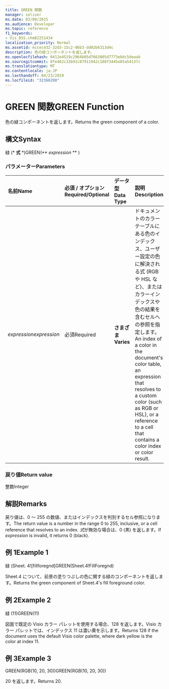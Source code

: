 ```yaml
---
title: GREEN 関数
manager: soliver
ms.date: 03/09/2015
ms.audience: Developer
ms.topic: reference
f1_keywords:
- Vis_DSS.chm82251434
localization_priority: Normal
ms.assetid: eccec432-32d3-15c2-06b3-dd02b6313d4c
description: 色の緑コンポーネントを返します。
ms.openlocfilehash: 0412e4519c2964b05d7663805d7773e8dc5deaab
ms.sourcegitcommit: 8fe462c32b91c87911942c188f3445e85a54137c
ms.translationtype: MT
ms.contentlocale: ja-JP
ms.lasthandoff: 04/23/2019
ms.locfileid: "32360208"
---
```

# <a name="green-function"></a><span data-ttu-id="932f4-103">GREEN 関数</span><span class="sxs-lookup"><span data-stu-id="932f4-103">GREEN Function</span></span>

<span data-ttu-id="932f4-104">色の緑コンポーネントを返します。</span><span class="sxs-lookup"><span data-stu-id="932f4-104">Returns the green component of a color.</span></span>
  
## <a name="syntax"></a><span data-ttu-id="932f4-105">構文</span><span class="sxs-lookup"><span data-stu-id="932f4-105">Syntax</span></span>

<span data-ttu-id="932f4-106">緑 (\* **式** \*)</span><span class="sxs-lookup"><span data-stu-id="932f4-106">GREEN(\*\* *expression* \*\* )</span></span> 
  
### <a name="parameters"></a><span data-ttu-id="932f4-107">パラメーター</span><span class="sxs-lookup"><span data-stu-id="932f4-107">Parameters</span></span>

|<span data-ttu-id="932f4-108">**名前**</span><span class="sxs-lookup"><span data-stu-id="932f4-108">**Name**</span></span>|<span data-ttu-id="932f4-109">**必須 / オプション**</span><span class="sxs-lookup"><span data-stu-id="932f4-109">**Required/Optional**</span></span>|<span data-ttu-id="932f4-110">**データ型**</span><span class="sxs-lookup"><span data-stu-id="932f4-110">**Data Type**</span></span>|<span data-ttu-id="932f4-111">**説明**</span><span class="sxs-lookup"><span data-stu-id="932f4-111">**Description**</span></span>|
|:-----|:-----|:-----|:-----|
| <span data-ttu-id="932f4-112">_expression_</span><span class="sxs-lookup"><span data-stu-id="932f4-112">_expression_</span></span> <br/> |<span data-ttu-id="932f4-113">必須</span><span class="sxs-lookup"><span data-stu-id="932f4-113">Required</span></span>  <br/> |<span data-ttu-id="932f4-114">**さまざま**</span><span class="sxs-lookup"><span data-stu-id="932f4-114">**Varies**</span></span> <br/> |<span data-ttu-id="932f4-115">ドキュメントのカラーテーブルにある色のインデックス、ユーザー設定の色に解決される式 (RGB や HSL など)、またはカラーインデックスや色の結果を含むセルへの参照を指定します。</span><span class="sxs-lookup"><span data-stu-id="932f4-115">An index of a color in the document's color table, an expression that resolves to a custom color (such as RGB or HSL), or a reference to a cell that contains a color index or color result.</span></span>  <br/> |
   
### <a name="return-value"></a><span data-ttu-id="932f4-116">戻り値</span><span class="sxs-lookup"><span data-stu-id="932f4-116">Return value</span></span>

<span data-ttu-id="932f4-117">整数</span><span class="sxs-lookup"><span data-stu-id="932f4-117">Integer</span></span>
  
## <a name="remarks"></a><span data-ttu-id="932f4-118">解説</span><span class="sxs-lookup"><span data-stu-id="932f4-118">Remarks</span></span>

<span data-ttu-id="932f4-119">戻り値は、0 ～ 255 の数値、またはインデックスを判別するセル参照になります。</span><span class="sxs-lookup"><span data-stu-id="932f4-119">The return value is a number in the range 0 to 255, inclusive, or a cell reference that resolves to an index.</span></span> <span data-ttu-id="932f4-120">*式*が無効な場合は、0 (黒) を返します。</span><span class="sxs-lookup"><span data-stu-id="932f4-120">If  *expression*  is invalid, it returns 0 (black).</span></span> 
  
## <a name="example-1"></a><span data-ttu-id="932f4-121">例 1</span><span class="sxs-lookup"><span data-stu-id="932f4-121">Example 1</span></span>

<span data-ttu-id="932f4-122">緑 (Sheet. 4![fillforegnd]</span><span class="sxs-lookup"><span data-stu-id="932f4-122">GREEN(Sheet.4!FillForegnd)</span></span>
  
<span data-ttu-id="932f4-123">Sheet.4 について、前景の塗りつぶしの色に関する緑のコンポーネントを返します。</span><span class="sxs-lookup"><span data-stu-id="932f4-123">Returns the green component of Sheet.4's fill foreground color.</span></span>
  
## <a name="example-2"></a><span data-ttu-id="932f4-124">例 2</span><span class="sxs-lookup"><span data-stu-id="932f4-124">Example 2</span></span>

<span data-ttu-id="932f4-125">緑 (11)</span><span class="sxs-lookup"><span data-stu-id="932f4-125">GREEN(11)</span></span>
  
<span data-ttu-id="932f4-126">図面で既定の Visio カラー パレットを使用する場合、128 を返します。Visio カラー パレットでは、インデックス 11 は濃い黄を示します。</span><span class="sxs-lookup"><span data-stu-id="932f4-126">Returns 128 if the document uses the default Visio color palette, where dark yellow is the color at index 11.</span></span>
  
## <a name="example-3"></a><span data-ttu-id="932f4-127">例 3</span><span class="sxs-lookup"><span data-stu-id="932f4-127">Example 3</span></span>

<span data-ttu-id="932f4-128">GREEN(RGB(10, 20, 30))</span><span class="sxs-lookup"><span data-stu-id="932f4-128">GREEN(RGB(10, 20, 30))</span></span>
  
<span data-ttu-id="932f4-129">20 を返します。</span><span class="sxs-lookup"><span data-stu-id="932f4-129">Returns 20.</span></span>
  

